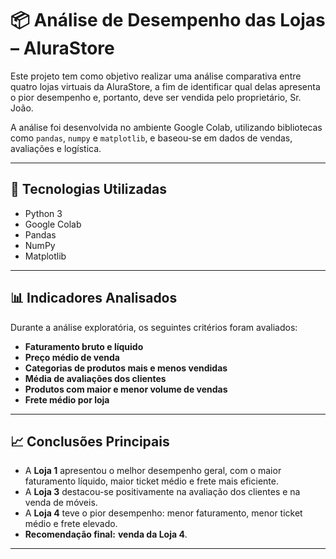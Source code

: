 # 📦 Análise de Desempenho das Lojas – AluraStore

Este projeto tem como objetivo realizar uma análise comparativa entre quatro lojas virtuais da AluraStore, a fim de identificar qual delas apresenta o pior desempenho e, portanto, deve ser vendida pelo proprietário, Sr. João.

A análise foi desenvolvida no ambiente Google Colab, utilizando bibliotecas como `pandas`, `numpy` e `matplotlib`, e baseou-se em dados  de vendas, avaliações e logística.

---

## 🚀 Tecnologias Utilizadas

- Python 3
- Google Colab
- Pandas
- NumPy
- Matplotlib

---

## 📊 Indicadores Analisados

Durante a análise exploratória, os seguintes critérios foram avaliados:

- **Faturamento bruto e líquido**
- **Preço médio de venda**
- **Categorias de produtos mais e menos vendidas**
- **Média de avaliações dos clientes**
- **Produtos com maior e menor volume de vendas**
- **Frete médio por loja**

---

## 📈 Conclusões Principais

- A **Loja 1** apresentou o melhor desempenho geral, com o maior faturamento líquido, maior ticket médio e frete mais eficiente.
- A **Loja 3** destacou-se positivamente na avaliação dos clientes e na venda de móveis.
- A **Loja 4** teve o pior desempenho: menor faturamento, menor ticket médio e frete elevado.
- **Recomendação final:** **venda da Loja 4**.

---
